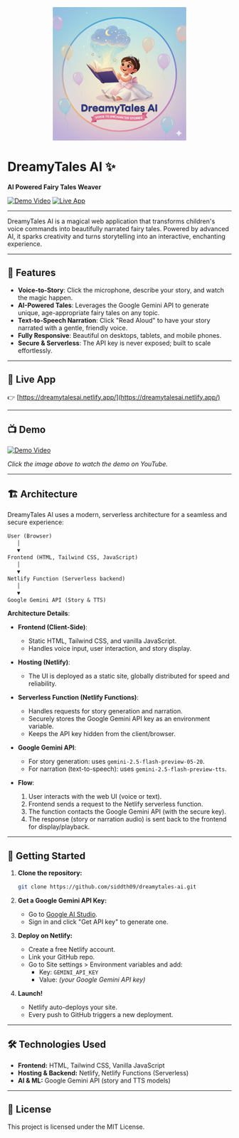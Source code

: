 <p align="center">
  <img src="assets/drmytls.png" alt="DreamyTales AI Logo" width="300"/>
</p>

# DreamyTales AI ✨

**AI Powered Fairy Tales Weaver**

[![Demo Video](https://img.shields.io/badge/YouTube-Demo-red?logo=youtube)](https://www.youtube.com/placeholder-demo-url)
[![Live App](https://img.shields.io/badge/Live%20App-Visit%20Now-brightgreen?logo=netlify)](https://dreamytalesai.netlify.app/)

---

DreamyTales AI is a magical web application that transforms children's voice commands into beautifully narrated fairy tales. Powered by advanced AI, it sparks creativity and turns storytelling into an interactive, enchanting experience.

---

## 🌟 Features

- **Voice-to-Story**: Click the microphone, describe your story, and watch the magic happen.
- **AI-Powered Tales**: Leverages the Google Gemini API to generate unique, age-appropriate fairy tales on any topic.
- **Text-to-Speech Narration**: Click "Read Aloud" to have your story narrated with a gentle, friendly voice.
- **Fully Responsive**: Beautiful on desktops, tablets, and mobile phones.
- **Secure & Serverless**: The API key is never exposed; built to scale effortlessly.

---

## 🔗 Live App

👉 [https://dreamytalesai.netlify.app/](https://dreamytalesai.netlify.app/)

---

## 📺 Demo

[![Demo Video](https://img.youtube.com/vi/4fgu0A5EHz4/0.jpg)](https://www.youtube.com/watch?v=4fgu0A5EHz4)  

_Click the image above to watch the demo on YouTube._

---

## 🏗️ Architecture

DreamyTales AI uses a modern, serverless architecture for a seamless and secure experience:

```
User (Browser)
   │
   ▼
Frontend (HTML, Tailwind CSS, JavaScript)
   │
   ▼
Netlify Function (Serverless backend)
   │
   ▼
Google Gemini API (Story & TTS)
```

**Architecture Details**:

- **Frontend (Client-Side)**:  
  - Static HTML, Tailwind CSS, and vanilla JavaScript.
  - Handles voice input, user interaction, and story display.

- **Hosting (Netlify)**:  
  - The UI is deployed as a static site, globally distributed for speed and reliability.

- **Serverless Function (Netlify Functions)**:  
  - Handles requests for story generation and narration.
  - Securely stores the Google Gemini API key as an environment variable.
  - Keeps the API key hidden from the client/browser.

- **Google Gemini API**:  
  - For story generation: uses `gemini-2.5-flash-preview-05-20`.
  - For narration (text-to-speech): uses `gemini-2.5-flash-preview-tts`.

- **Flow**:
  1. User interacts with the web UI (voice or text).
  2. Frontend sends a request to the Netlify serverless function.
  3. The function contacts the Google Gemini API (with the secure key).
  4. The response (story or narration audio) is sent back to the frontend for display/playback.

---

## 🚀 Getting Started

1. **Clone the repository:**
   ```bash
   git clone https://github.com/siddth09/dreamytales-ai.git
   ```

2. **Get a Google Gemini API Key:**
   - Go to [Google AI Studio](https://aistudio.google.com/).
   - Sign in and click "Get API key" to generate one.

3. **Deploy on Netlify:**
   - Create a free Netlify account.
   - Link your GitHub repo.
   - Go to Site settings > Environment variables and add:
     - Key: `GEMINI_API_KEY`
     - Value: _(your Google Gemini API key)_

4. **Launch!**
   - Netlify auto-deploys your site.
   - Every push to GitHub triggers a new deployment.

---

## 🛠️ Technologies Used

- **Frontend:** HTML, Tailwind CSS, Vanilla JavaScript
- **Hosting & Backend:** Netlify, Netlify Functions (Serverless)
- **AI & ML:** Google Gemini API (story and TTS models)

---

## 📄 License

This project is licensed under the MIT License.

